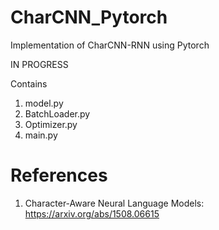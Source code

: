 # CharCNN_Pytorch
 Implementation of CharCNN-RNN using Pytorch
 
 IN PROGRESS

Contains
1. model.py
2. BatchLoader.py
3. Optimizer.py
4. main.py



# References

1. Character-Aware Neural Language Models: https://arxiv.org/abs/1508.06615
